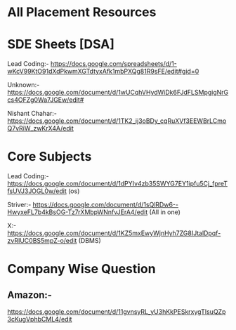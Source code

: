 # All Placement Resources



# SDE Sheets [DSA]
Lead Coding:- https://docs.google.com/spreadsheets/d/1-wKcV99KtO91dXdPkwmXGTdtyxAfk1mbPXQg81R9sFE/edit#gid=0

Unknown:- https://docs.google.com/document/d/1wUCqhVHydWiDk6FJdFLSMpgigNrGcs4OFZg0Wa7JGEw/edit#

Nishant Chahar:- https://docs.google.com/document/d/1TK2_ij3oBDy_cqRuXVf3EEWBrLCmoQ7vRiW_zwKrX4A/edit
 
 
# Core Subjects
Lead Coding:- https://docs.google.com/document/d/1dPYIv4zb35SWYG7EY1ipfu5Cj_fpreTfsUVJ3JOGL0w/edit (os)

Striver:- https://docs.google.com/document/d/1sQlRDw6--HwyxeFL7b4kBsOG-Tz7rXMbpWNnfvJErA4/edit  (All in one)

X:- https://docs.google.com/document/d/1KZ5mxEwyWjnHyh7ZG8IJtalDpqf-zvRIUC0BS5mpZ-o/edit (DBMS)


# Company Wise Question

## Amazon:- 
https://docs.google.com/document/d/11gvnsyRL_yU3hKkPESkrxygTIsuQZp3cKugVphbCML4/edit

